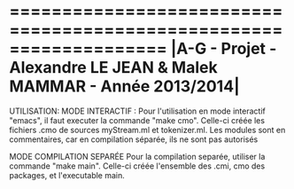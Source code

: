 ===================================================================
|A-G - Projet - Alexandre LE JEAN & Malek MAMMAR - Année 2013/2014|
===================================================================

UTILISATION:
  MODE INTERACTIF :
    Pour l'utilisation en mode interactif "emacs", il faut executer la commande "make cmo". 
    Celle-ci créée les fichiers .cmo de sources myStream.ml et tokenizer.ml. Les modules sont 
    en commentaires, car en compilation séparée, ils ne sont pas autorisés
  
  MODE COMPILATION SEPARÉE
    Pour la compilation separée, utiliser la commande "make main". Celle-ci créée l'ensemble 
    des .cmi, cmo des packages, et l'executable main.

